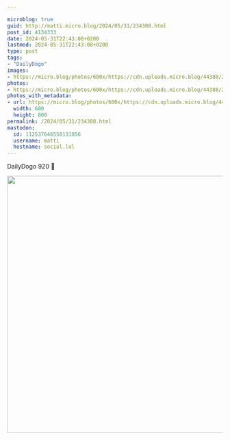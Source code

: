 ```yaml
---

microblog: true
guid: http://matti.micro.blog/2024/05/31/234308.html
post_id: 4134333
date: 2024-05-31T22:43:08+0200
lastmod: 2024-05-31T22:43:08+0200
type: post
tags:
- "DailyDogo"
images:
- https://micro.blog/photos/600x/https://cdn.uploads.micro.blog/44388/2024/e651165c4b1b4e2cb4f0933cd78f72de.jpg
photos:
- https://micro.blog/photos/600x/https://cdn.uploads.micro.blog/44388/2024/e651165c4b1b4e2cb4f0933cd78f72de.jpg
photos_with_metadata:
- url: https://micro.blog/photos/600x/https://cdn.uploads.micro.blog/44388/2024/e651165c4b1b4e2cb4f0933cd78f72de.jpg
  width: 600
  height: 800
permalink: /2024/05/31/234308.html
mastodon:
  id: 112537646558131056
  username: matti
  hostname: social.lol
---
```

DailyDogo 920 🐶

<img src="/media/uploads/2024/e651165c4b1b4e2cb4f0933cd78f72de.jpg" width="600" alt="" />
